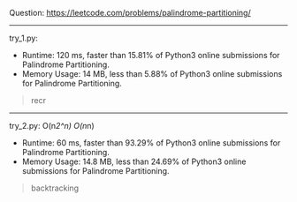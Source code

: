 Question: https://leetcode.com/problems/palindrome-partitioning/

---

try_1.py:
* Runtime: 120 ms, faster than 15.81% of Python3 online submissions for Palindrome Partitioning.
* Memory Usage: 14 MB, less than 5.88% of Python3 online submissions for Palindrome Partitioning.

> recr

---

try_2.py: O(n*2^n) O(n*n)
* Runtime: 60 ms, faster than 93.29% of Python3 online submissions for Palindrome Partitioning.
* Memory Usage: 14.8 MB, less than 24.69% of Python3 online submissions for Palindrome Partitioning.

> backtracking

